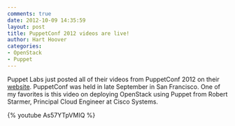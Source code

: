 ```yaml
---
comments: true
date: 2012-10-09 14:35:59
layout: post
title: PuppetConf 2012 videos are live!
author: Hart Hoover
categories:
- OpenStack
- Puppet
---
```


Puppet Labs just posted all of their videos from PuppetConf 2012 on their [website](http://puppetlabs.com/community/videos/puppetconf/). PuppetConf was held in late September in San Francisco. One of my favorites is this video on deploying OpenStack using Puppet from Robert Starmer, Principal Cloud Engineer at Cisco Systems.

<!-- more -->

{% youtube As57YTpVMIQ %}

